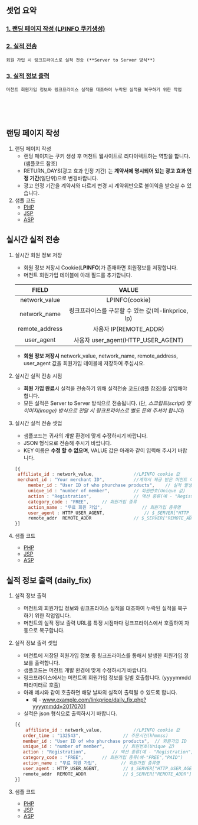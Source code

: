 ## 셋업 요약

### [1. 랜딩 페이지 작성 (LPINFO 쿠키생성)](https://github.com/linkprice/MerchantSetup/tree/master/CPA#랜딩-페이지-작성)

### [2. 실적 전송](https://github.com/linkprice/MerchantSetup/tree/master/CPA#실시간-실적-전송)

```
회원 가입 시 링크프라이스로 실적 전송 (**Server to Server 방식**)
```

### [3. 실적 정보 출력](https://github.com/linkprice/MerchantSetup/tree/master/CPA#실적-정보-출력-daily_fix)

```
머천트 회원가입 정보와 링크프라이스 실적을 대조하여 누락된 실적을 복구하기 위한 작업
```

<br />
<br />
<br />

## 랜딩 페이지 작성

1. 랜딩 페이지 작성
   - 랜딩 페이지는 쿠키 생성 후 머천트 웹사이트로 리다이렉트하는 역할을 합니다. (샘플코드 참조) 
   - RETURN_DAYS(광고 효과 인정 기간) 는 **계약서에 명시되어 있는 광고 효과 인정 기간**(일단위)으로 변경바랍니다. 
   - 광고 인정 기간을 계약서와 다르게 변경 시 계약위반으로 불이익을 받으실 수 있습니다.
2. 샘플 코드
   - [PHP](https://github.com/linkprice/MerchantSetup/blob/master/CPA/PHP/lpfront.php)
   - [JSP](https://github.com/linkprice/MerchantSetup/blob/master/CPA/JSP/lpfront.jsp)
   - [ASP](https://github.com/linkprice/MerchantSetup/blob/master/CPA/ASP/lpfront.asp)

## 실시간 실적 전송

1. 실시간 회원 정보 저장

   - 회원 정보 저장시 Cookie(**LPINFO**)가 존재하면 회원정보를 저장합니다.
   - 머천트 회원가입 테이블에 아래 필드를 추가합니다.

   |     FIELD      |                VALUE                |
   | :------------: | :---------------------------------: |
   | network_value  |           LPINFO(cookie)            |
   |  network_name  | 링크프라이스를 구분할 수 있는 값(예-linkprice, lp) |
   | remote_address |         사용자 IP(REMOTE_ADDR)         |
   |   user_agent   |   사용자 user_agent(HTTP_USER_AGENT)   |

   - **회원 정보 저장시** network_value, network_name, remote_address, user_agent 값을 회원가입 테이블에 저장하여 주십시요.

2. 실시간 실적 전송 시점

   - **회원 가입 완료**시 실적을 전송하기 위해 실적전송 코드(샘플 참조)를 삽입해야 합니다.
   - 모든 실적은 Server to Server 방식으로 전송됩니다. (단, *스크립트(script) 및 이미지(image) 방식으로 전달 시 링크프라이스로 별도 문의 주셔야 합니다*)

3. 실시간 실적 전송 셋업

   - 샘플코드는 귀사의 개발 환경에 맞게 수정하시기 바랍니다.
   - JSON 형식으로 전송해 주시기 바랍니다.
   - KEY 이름은 **수정 할 수 없으며**, VALUE 값은 아래와 같이 입력해 주시기 바랍니다.

   ```javascript
   [{
   	affiliate_id : network_value,				//LPINFO cookie 값
   	merchant_id : "Your merchant ID",			//계약시 제공 받은 머천트 아이디
     	member_id : "User ID of who phurchase products",	// 실적 발생 사용자 ID
     	unique_id : "number of member",			// 회원번호(Unique 값)
     	action : "Registration",				// 액션 종류(예 - "Registration", "Poll")
     	category_code : "FREE",		// 회원가입 종류
     	action_name : "무료 회원 가입",				// 회원가입 종류명
     	user_agent : HTTP_USER_AGENT,				// $_SERVER["HTTP_USER_AGENT"]
     	remote_addr  REMOTE_ADDR				// $_SERVER["REMOTE_ADDR"]
   }]
   ```

4. 샘플 코드

   - [PHP](https://github.com/linkprice/MerchantSetup/blob/master/CPA/PHP/index.php)
   - [JSP](https://github.com/linkprice/MerchantSetup/blob/master/CPA/JSP/index.jsp)
   - [ASP](https://github.com/linkprice/MerchantSetup/blob/master/CPA/ASP/index.asp)

## 실적 정보 출력 (daily_fix)

1. 실적 정보 출력

   - 머천트의 회원가입 정보와 링크프라이스 실적을 대조하여 누락된 실적을 복구하기 위한 작업입니다.
   - 머천트의 실적 정보 출력 URL를 특정 시점마다 링크프라이스에서 호출하여 자동으로 복구합니다.

2. 실적 정보 출력 셋업

   - 머천트에 저장된 회원가입 정보 중 링크프라이스를 통해서 발생한 회원가입 정보를 출력합니다.
   - 샘플코드는 머천트 개발 환경에 맞게 수정하시기 바랍니다.
   - 링크프라이스에서는 머천트의 회원가입 정보를 일별 호출합니다. (yyyymmdd 파라미터로 호출)
   - 아래 예시와 같이 호출하면 해당 날짜의 실적이 출력될 수 있도록 합니다.
     - 예 - www.example.com/linkprice/daily_fix.php?yyyymmdd=20170701
   - 실적은 json 형식으로 출력하시기 바랍니다.

   ```javascript
   [{
       affiliate_id : network_value,			//LPINFO cookie 값
      order_time : "132543",				// 주문시간(hhmmss)
      member_id : "User ID of who phurchase products",	// 회원가입 ID
      unique_id : "number of member",		// 회원번호(Unique 값)
      action : "Registration",			// 액션 종류(예 - "Registration", "Poll")
      category_code : "FREE",		// 회원가입 종류(예-"FREE","PAID")
      action_name : "무료 회원 가입",			// 회원가입 종류명
      user_agent : HTTP_USER_AGENT,			// $_SERVER["HTTP_USER_AGENT"]
      remote_addr  REMOTE_ADDR				// $_SERVER["REMOTE_ADDR"]
   }]
   ```

3. 샘플 코드

   - [PHP](https://github.com/linkprice/MerchantSetup/blob/master/CPA/PHP/daily_fix.php)
   - [JSP](https://github.com/linkprice/MerchantSetup/blob/master/CPA/JSP/daily_fix.jsp)
   - [ASP](https://github.com/linkprice/MerchantSetup/blob/master/CPA/ASP/daily_fix.asp)
